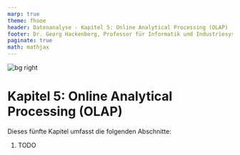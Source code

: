 ```yaml
---
marp: true
theme: fhooe
header: Datenanalyse - Kapitel 5: Online Analytical Processing (OLAP)
footer: Dr. Georg Hackenberg, Professor für Informatik und Industriesysteme
paginate: true
math: mathjax
---
```


![bg right](./Titelbild.png)

# Kapitel 5: Online Analytical Processing (OLAP)

Dieses fünfte Kapitel umfasst die folgenden Abschnitte:

1. TODO